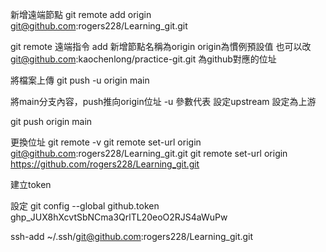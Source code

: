 新增遠端節點
git remote add origin git@github.com:rogers228/Learning_git.git

git remote 遠端指令
add 新增節點名稱為origin
origin為慣例預設值 也可以改
git@github.com:kaochenlong/practice-git.git 為github對應的位址


將檔案上傳
git push -u origin main

將main分支內容，push推向origin位址
-u 參數代表 設定upstream  設定為上游

git push origin main


更換位址
git remote -v
git remote set-url origin git@github.com:rogers228/Learning_git.git
git remote set-url origin https://github.com/rogers228/Learning_git.git

建立token

設定
git config --global github.token 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

ssh-add ~/.ssh/git@github.com:rogers228/Learning_git.git